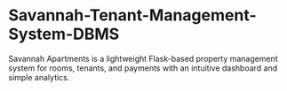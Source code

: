 # Savannah-Tenant-Management-System-DBMS
Savannah Apartments is a lightweight Flask-based property management system for rooms, tenants, and payments with an intuitive dashboard and simple analytics.
